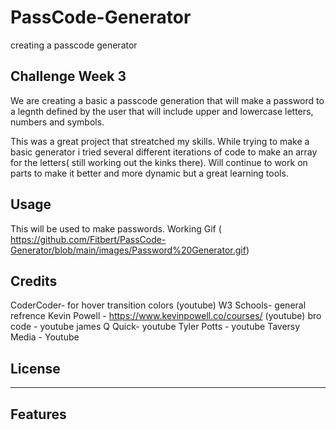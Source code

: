 # PassCode-Generator
 creating a passcode generator



## Challenge Week 3

We are creating a basic a passcode generation that will make a password to a legnth defined by the user that will include upper and lowercase letters, numbers and symbols. 

This was a great project that streatched my skills. While trying to make a basic generator i tried several different iterations of code to make an array for the letters( still working out the kinks there). Will continue to work on parts to make it better and more dynamic but a great learning tools. 

## Usage

This will be used to make passwords. 
Working Gif ( https://github.com/Fitbert/PassCode-Generator/blob/main/images/Password%20Generator.gif)

## Credits

CoderCoder- for hover transition colors (youtube)
W3 Schools- general refrence
Kevin Powell - https://www.kevinpowell.co/courses/ (youtube)
bro code - youtube
james Q Quick- youtube
Tyler Potts - youtube
Taversy Media - Youtube


## License


---


## Features


